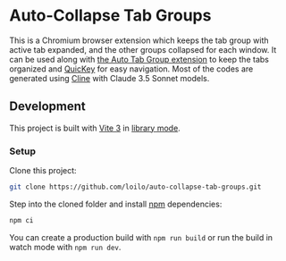 # Auto-Collapse Tab Groups

This is a Chromium browser extension which keeps the tab group with active tab expanded, and the other groups collapsed for each window. It can be used along with [the Auto Tab Group extension](https://github.com/ZhangTianrong/auto-group-tabs) to keep the tabs organized and [QuicKey](https://fwextensions.github.io/QuicKey/) for easy navigation. Most of the codes are generated using [Cline](https://github.com/cline/cline) with Claude 3.5 Sonnet models.

## Development

This project is built with [Vite 3](https://vitejs.dev/) in [library mode](https://vitejs.dev/guide/build.html#library-mode).

### Setup

Clone this project:

```bash
git clone https://github.com/loilo/auto-collapse-tab-groups.git
```

Step into the cloned folder and install [npm](https://www.npmjs.com/) dependencies:

```bash
npm ci
```

You can create a production build with `npm run build` or run the build in watch mode with `npm run dev`.
